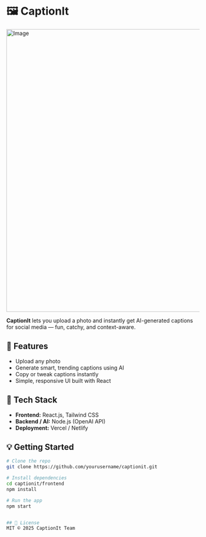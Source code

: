 # 🖼️ CaptionIt

<img width="1603" height="737" alt="Image" src="https://github.com/user-attachments/assets/68bc7ac0-48bc-4372-ac83-96cd40342085" />

**CaptionIt** lets you upload a photo and instantly get AI-generated captions for social media — fun, catchy, and context-aware.

## 🚀 Features

- Upload any photo
- Generate smart, trending captions using AI
- Copy or tweak captions instantly
- Simple, responsive UI built with React

## 🧠 Tech Stack

- **Frontend:** React.js, Tailwind CSS
- **Backend / AI:** Node.js (OpenAI API)
- **Deployment:** Vercel / Netlify

## 💡 Getting Started

```bash
# Clone the repo
git clone https://github.com/yourusername/captionit.git

# Install dependencies
cd captionit/frontend
npm install

# Run the app
npm start


## 🧾 License
MIT © 2025 CaptionIt Team
```
